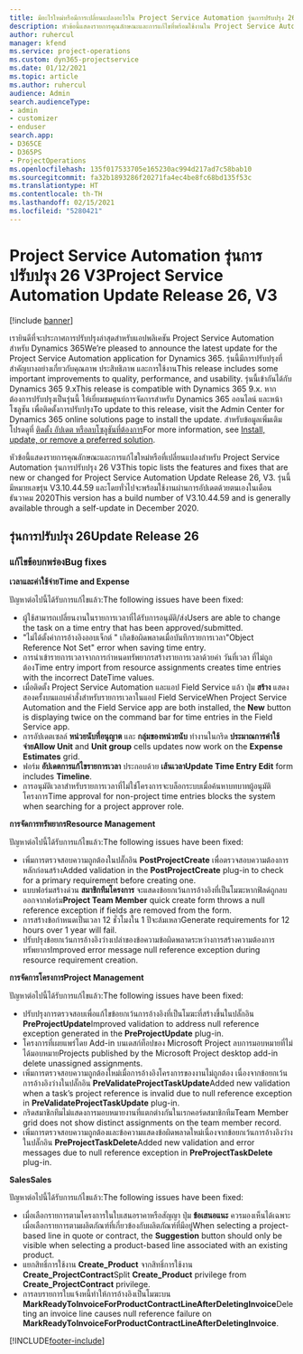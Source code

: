 ```yaml
---
title: มีอะไรใหม่หรือมีการเปลี่ยนแปลงอะไรใน Project Service Automation รุ่นการปรับปรุง 26 V3
description: หัวข้อนี้แสดงรายการคุณลักษณะและการแก้ไขที่พร้อมใช้งานใน Project Service Automation รุ่นการปรับปรุง 26 V3
author: ruhercul
manager: kfend
ms.service: project-operations
ms.custom: dyn365-projectservice
ms.date: 01/12/2021
ms.topic: article
ms.author: ruhercul
audience: Admin
search.audienceType:
- admin
- customizer
- enduser
search.app:
- D365CE
- D365PS
- ProjectOperations
ms.openlocfilehash: 135f017533705e165230ac994d217ad7c58bab10
ms.sourcegitcommit: fa32b1893286f20271fa4ec4be8fc68bd135f53c
ms.translationtype: HT
ms.contentlocale: th-TH
ms.lasthandoff: 02/15/2021
ms.locfileid: "5280421"
---
```

# <a name="project-service-automation-update-release-26-v3"></a><span data-ttu-id="b3c1b-103">Project Service Automation รุ่นการปรับปรุง 26 V3</span><span class="sxs-lookup"><span data-stu-id="b3c1b-103">Project Service Automation Update Release 26, V3</span></span>

[!include [banner](../includes/psa-now-project-operations.md)]

<span data-ttu-id="b3c1b-104">เรายินดีที่จะประกาศการปรับปรุงล่าสุดสำหรับแอปพลิเคชัน Project Service Automation สำหรับ Dynamics 365</span><span class="sxs-lookup"><span data-stu-id="b3c1b-104">We’re pleased to announce the latest update for the Project Service Automation application for Dynamics 365.</span></span> <span data-ttu-id="b3c1b-105">รุ่นนี้มีการปรับปรุงที่สำคัญบางอย่างเกี่ยวกับคุณภาพ ประสิทธิภาพ และการใช้งาน</span><span class="sxs-lookup"><span data-stu-id="b3c1b-105">This release includes some important improvements to quality, performance, and usability.</span></span> <span data-ttu-id="b3c1b-106">รุ่นนี้เข้ากันได้กับ Dynamics 365 9.x</span><span class="sxs-lookup"><span data-stu-id="b3c1b-106">This release is compatible with Dynamics 365 9.x.</span></span> <span data-ttu-id="b3c1b-107">หากต้องการปรับปรุงเป็นรุ่นนี้ ให้เยี่ยมชมศูนย์การจัดการสำหรับ Dynamics 365 ออนไลน์ และหน้าโซลูชัน เพื่อติดตั้งการปรับปรุง</span><span class="sxs-lookup"><span data-stu-id="b3c1b-107">To update to this release, visit the Admin Center for Dynamics 365 online solutions page to install the update.</span></span> <span data-ttu-id="b3c1b-108">สำหรับข้อมูลเพิ่มเติม โปรดดูที่ [ติดตั้ง อัปเดต หรือลบโซลูชันที่ต้องการ](https://docs.microsoft.com/power-platform/admin/install-remove-preferred-solution)</span><span class="sxs-lookup"><span data-stu-id="b3c1b-108">For more information, see [Install, update, or remove a preferred solution](https://docs.microsoft.com/power-platform/admin/install-remove-preferred-solution).</span></span>

<span data-ttu-id="b3c1b-109">หัวข้อนี้แสดงรายการคุณลักษณะและการแก้ไขใหม่หรือที่เปลี่ยนแปลงสำหรับ Project Service Automation รุ่นการปรับปรุง 26 V3</span><span class="sxs-lookup"><span data-stu-id="b3c1b-109">This topic lists the features and fixes that are new or changed for Project Service Automation Update Release 26, V3.</span></span> <span data-ttu-id="b3c1b-110">รุ่นนี้มีหมายเลขรุ่น V3.10.44.59 และโดยทั่วไปจะพร้อมใช้งานผ่านการอัปเดตด้วยตนเองในเดือนธันวาคม 2020</span><span class="sxs-lookup"><span data-stu-id="b3c1b-110">This version has a build number of V3.10.44.59 and is generally available through a self-update in December 2020.</span></span>

## <a name="update-release-26"></a><span data-ttu-id="b3c1b-111">รุ่นการปรับปรุง 26</span><span class="sxs-lookup"><span data-stu-id="b3c1b-111">Update Release 26</span></span>

### <a name="bug-fixes"></a><span data-ttu-id="b3c1b-112">แก้ไขข้อบกพร่อง</span><span class="sxs-lookup"><span data-stu-id="b3c1b-112">Bug fixes</span></span>

<span data-ttu-id="b3c1b-113">**เวลาและค่าใช้จ่าย**</span><span class="sxs-lookup"><span data-stu-id="b3c1b-113">**Time and Expense**</span></span>

<span data-ttu-id="b3c1b-114">ปัญหาต่อไปนี้ได้รับการแก้ไขแล้ว:</span><span class="sxs-lookup"><span data-stu-id="b3c1b-114">The following issues have been fixed:</span></span>

- <span data-ttu-id="b3c1b-115">ผู้ใช้สามารถเปลี่ยนงานในรายการเวลาที่ได้รับการอนุมัติ/ส่ง</span><span class="sxs-lookup"><span data-stu-id="b3c1b-115">Users are able to change the task on a time entry that has been approved/submitted.</span></span>
- <span data-ttu-id="b3c1b-116">"ไม่ได้ตั้งค่าการอ้างอิงออบเจ็กต์ " เกิดข้อผิดพลาดเมื่อบันทึกรายการเวลา</span><span class="sxs-lookup"><span data-stu-id="b3c1b-116">"Object Reference Not Set" error when saving time entry.</span></span>
- <span data-ttu-id="b3c1b-117">การนำเข้ารายการเวลาจากการกำหนดทรัพยากรสร้างรายการเวลาด้วยค่า วันที่เวลา ที่ไม่ถูกต้อง</span><span class="sxs-lookup"><span data-stu-id="b3c1b-117">Time entry import from resource assignments creates time entries with the incorrect DateTime values.</span></span>
- <span data-ttu-id="b3c1b-118">เมื่อติดตั้ง Project Service Automation และแอป Field Service แล้ว ปุ่ม **สร้าง** แสดงสองครั้งบนแถบคำสั่งสำหรับรายการเวลาในแอป Field Service</span><span class="sxs-lookup"><span data-stu-id="b3c1b-118">When Project Service Automation and the Field Service app are both installed, the **New** button is displaying twice on the command bar for time entries in the Field Service app.</span></span>
- <span data-ttu-id="b3c1b-119">การอัปเดตเซลล์ **หน่วยนับที่อนุญาต** และ **กลุ่มของหน่วยนับ** ทำงานในกริด **ประมาณการค่าใช้จ่าย**</span><span class="sxs-lookup"><span data-stu-id="b3c1b-119">**Allow Unit** and **Unit group** cells updates now work on the **Expense Estimates** grid.</span></span>
- <span data-ttu-id="b3c1b-120">ฟอร์ม **อัปเดตการแก้ไขรายการเวลา** ประกอบด้วย **เส้นเวลา**</span><span class="sxs-lookup"><span data-stu-id="b3c1b-120">**Update Time Entry Edit** form includes **Timeline**.</span></span>
- <span data-ttu-id="b3c1b-121">การอนุมัติเวลาสำหรับรายการเวลาที่ไม่ใช่โครงการจะบล็อกระบบเมื่อค้นหาบทบาทผู้อนุมัติโครงการ</span><span class="sxs-lookup"><span data-stu-id="b3c1b-121">Time approval for non-project time entries blocks the system when searching for a project approver role.</span></span>

<span data-ttu-id="b3c1b-122">**การจัดการทรัพยากร**</span><span class="sxs-lookup"><span data-stu-id="b3c1b-122">**Resource Management**</span></span>

<span data-ttu-id="b3c1b-123">ปัญหาต่อไปนี้ได้รับการแก้ไขแล้ว:</span><span class="sxs-lookup"><span data-stu-id="b3c1b-123">The following issues have been fixed:</span></span>

- <span data-ttu-id="b3c1b-124">เพิ่มการตรวจสอบความถูกต้องในปลั๊กอิน **PostProjectCreate** เพื่อตรวจสอบความต้องการหลักก่อนสร้าง</span><span class="sxs-lookup"><span data-stu-id="b3c1b-124">Added validation in the **PostProjectCreate** plug-in to check for a primary requirement before creating one.</span></span>
- <span data-ttu-id="b3c1b-125">แบบฟอร์มสร้างด่วน **สมาชิกทีมโครงการ** จะแสดงข้อยกเว้นการอ้างอิงที่เป็นโมฆะหากฟิลด์ถูกลบออกจากฟอร์ม</span><span class="sxs-lookup"><span data-stu-id="b3c1b-125">**Project Team Member** quick create form throws a null reference exception if fields are removed from the form.</span></span>
- <span data-ttu-id="b3c1b-126">การสร้างข้อกำหนดเป็นเวลา 12 ชั่วโมงใน 1 ปีจะล้มเหลว</span><span class="sxs-lookup"><span data-stu-id="b3c1b-126">Generate requirements for 12 hours over 1 year will fail.</span></span>
- <span data-ttu-id="b3c1b-127">ปรับปรุงข้อยกเว้นการอ้างอิงว่างเปล่าของข้อความข้อผิดพลาดระหว่างการสร้างความต้องการทรัพยากร</span><span class="sxs-lookup"><span data-stu-id="b3c1b-127">Improved error message null reference exception during resource requirement creation.</span></span>

<span data-ttu-id="b3c1b-128">**การจัดการโครงการ**</span><span class="sxs-lookup"><span data-stu-id="b3c1b-128">**Project Management**</span></span>

<span data-ttu-id="b3c1b-129">ปัญหาต่อไปนี้ได้รับการแก้ไขแล้ว:</span><span class="sxs-lookup"><span data-stu-id="b3c1b-129">The following issues have been fixed:</span></span>

- <span data-ttu-id="b3c1b-130">ปรับปรุงการตรวจสอบเพื่อแก้ไขข้อยกเว้นการอ้างอิงที่เป็นโมฆะที่สร้างขึ้นในปลั๊กอิน **PreProjectUpdate**</span><span class="sxs-lookup"><span data-stu-id="b3c1b-130">Improved validation to address null reference exception generated in the **PreProjectUpdate** plug-in.</span></span>
- <span data-ttu-id="b3c1b-131">โครงการที่เผยแพร่โดย Add-in บนเดสก์ท็อปของ Microsoft Project ลบการมอบหมายที่ไม่ได้มอบหมาย</span><span class="sxs-lookup"><span data-stu-id="b3c1b-131">Projects published by the Microsoft Project desktop add-in delete unassigned assignments.</span></span>
- <span data-ttu-id="b3c1b-132">เพิ่มการตรวจสอบความถูกต้องใหม่เมื่อการอ้างอิงโครงการของงานไม่ถูกต้อง เนื่องจากข้อยกเว้นการอ้างอิงว่างในปลั๊กอิน **PreValidateProjectTaskUpdate**</span><span class="sxs-lookup"><span data-stu-id="b3c1b-132">Added new validation when a task’s project reference is invalid due to null reference exception in **PreValidateProjectTaskUpdate** plug-in.</span></span>
- <span data-ttu-id="b3c1b-133">กริดสมาชิกทีมไม่แสดงการมอบหมายงานที่แตกต่างกันในเรกคอร์ดสมาชิกทีม</span><span class="sxs-lookup"><span data-stu-id="b3c1b-133">Team Member grid does not show distinct assignments on the team member record.</span></span>
- <span data-ttu-id="b3c1b-134">เพิ่มการตรวจสอบความถูกต้องและข้อความแสดงข้อผิดพลาดใหม่เนื่องจากข้อยกเว้นการอ้างอิงว่างในปลั๊กอิน **PreProjectTaskDelete**</span><span class="sxs-lookup"><span data-stu-id="b3c1b-134">Added new validation and error messages due to null reference exception in **PreProjectTaskDelete** plug-in.</span></span>

<span data-ttu-id="b3c1b-135">**Sales**</span><span class="sxs-lookup"><span data-stu-id="b3c1b-135">**Sales**</span></span>

<span data-ttu-id="b3c1b-136">ปัญหาต่อไปนี้ได้รับการแก้ไขแล้ว:</span><span class="sxs-lookup"><span data-stu-id="b3c1b-136">The following issues have been fixed:</span></span>

- <span data-ttu-id="b3c1b-137">เมื่อเลือกรายการตามโครงการในใบเสนอราคาหรือสัญญา ปุ่ม **ข้อเสนอแนะ** ควรมองเห็นได้เฉพาะเมื่อเลือกรายการตามผลิตภัณฑ์ที่เกี่ยวข้องกับผลิตภัณฑ์ที่มีอยู่</span><span class="sxs-lookup"><span data-stu-id="b3c1b-137">When selecting a project-based line in quote or contract, the **Suggestion** button should only be visible when selecting a product-based line associated with an existing product.</span></span>
- <span data-ttu-id="b3c1b-138">แยกสิทธิ์การใช้งาน **Create_Product** จากสิทธิ์การใช้งาน **Create_ProjectContract**</span><span class="sxs-lookup"><span data-stu-id="b3c1b-138">Split **Create_Product** privilege from **Create_ProjectContract** privilege.</span></span>
- <span data-ttu-id="b3c1b-139">การลบรายการใบแจ้งหนี้ทำให้การอ้างอิงเป็นโมฆะบน **MarkReadyToInvoiceForProductContractLineAfterDeletingInvoice**</span><span class="sxs-lookup"><span data-stu-id="b3c1b-139">Deleting an invoice line causes null reference failure on **MarkReadyToInvoiceForProductContractLineAfterDeletingInvoice**.</span></span>


[!INCLUDE[footer-include](../includes/footer-banner.md)]